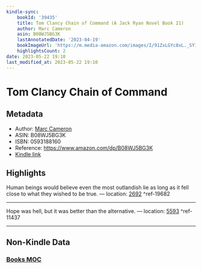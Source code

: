```yaml
---
kindle-sync:
    bookId: '39435'
    title: Tom Clancy Chain of Command (A Jack Ryan Novel Book 21)
    author: Marc Cameron
    asin: B08WJ5BG3K
    lastAnnotatedDate: '2023-04-19'
    bookImageUrl: 'https://m.media-amazon.com/images/I/91ZxLGYc8xL._SY160.jpg'
    highlightsCount: 2
date: 2023-05-22 19:10
last_modified_at: 2023-05-22 19:10
---
```


# Tom Clancy Chain of Command

## Metadata

-   Author: [Marc Cameron](https://www.amazon.comundefined)
-   ASIN: B08WJ5BG3K
-   ISBN: 0593188160
-   Reference: https://www.amazon.com/dp/B08WJ5BG3K
-   [Kindle link](kindle://book?action=open&asin=B08WJ5BG3K)

## Highlights

Human beings would believe even the most outlandish lie as long as it fell close to what they wished to be true. — location: [2692](kindle://book?action=open&asin=B08WJ5BG3K&location=2692) ^ref-19682

---

Hope was hell, but it was better than the alternative. — location: [5593](kindle://book?action=open&asin=B08WJ5BG3K&location=5593) ^ref-11437

---

## Non-Kindle Data

### [Books MOC](Books%20MOC.md)
